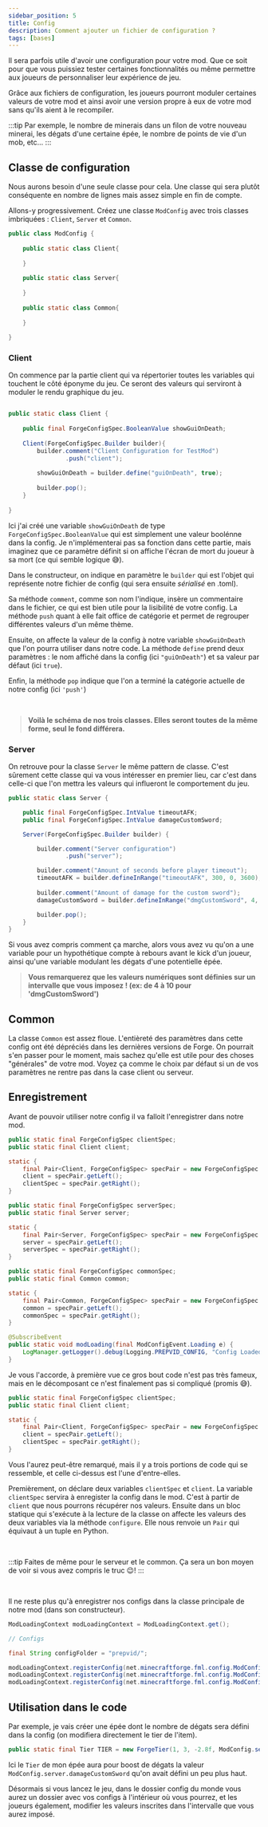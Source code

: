 ```yaml
---
sidebar_position: 5
title: Config
description: Comment ajouter un fichier de configuration ?
tags: [bases]
---
```


Il sera parfois utile d'avoir une configuration pour votre mod. Que ce soit pour que vous puissiez tester certaines
fonctionnalités ou même permettre aux joueurs de personnaliser leur expérience de jeu.

Grâce aux fichiers de configuration, les joueurs pourront moduler certaines valeurs de votre mod et ainsi avoir une
version propre à eux de votre mod sans qu'ils aient à le recompiler.

:::tip
Par exemple, le nombre de minerais dans un filon de votre nouveau minerai, les dégats d'une certaine épée, le nombre de
points de vie d'un mob, etc...
:::

## Classe de configuration

Nous aurons besoin d'une seule classe pour cela. Une classe qui sera plutôt conséquente en nombre de lignes mais assez
simple en fin de compte.

Allons-y progressivement. Créez une classe ``ModConfig`` avec trois classes imbriquées : `Client`, `Server` et `Common`.

```java
public class ModConfig {
    
    public static class Client{
        
    }
    
    public static class Server{
        
    }
    
    public static class Common{
        
    }
    
}
```

### Client

On commence par la partie client qui va répertorier toutes les variables qui touchent le côté éponyme du jeu.
Ce seront des valeurs qui serviront à moduler le rendu graphique du jeu.

```java

public static class Client {
    
    public final ForgeConfigSpec.BooleanValue showGuiOnDeath;
    
    Client(ForgeConfigSpec.Builder builder){
        builder.comment("Client Configuration for TestMod")
                .push("client");
        
        showGuiOnDeath = builder.define("guiOnDeath", true);
        
        builder.pop();
    }
    
}
```

Ici j'ai créé une variable ``showGuiOnDeath`` de type ``ForgeConfigSpec.BooleanValue`` qui est simplement une valeur
boolénne dans la config. Je n'implémenterai pas sa fonction dans cette partie, mais imaginez que ce paramètre définit si
on affiche l'écran de mort du joueur à sa mort (ce qui semble logique 😅).

Dans le constructeur, on indique en paramètre le ``builder`` qui est l'objet qui représente notre fichier de config 
(qui sera ensuite *sérialisé* en .toml).

Sa méthode ``comment``, comme son nom l'indique, insère un commentaire dans le fichier, ce qui est bien utile pour la
lisibilité de votre config. La méthode ``push`` quant à elle fait office de catégorie et permet de regrouper différentes
valeurs d'un même thème.

Ensuite, on affecte la valeur de la config à notre variable `showGuiOnDeath` que l'on pourra utiliser dans notre code.
La méthode `define` prend deux paramètres : le nom affiché dans la config (ici `"guiOnDeath"`) et sa
valeur par défaut (ici `true`).

Enfin, la méthode `pop` indique que l'on a terminé la catégorie actuelle de notre config (ici `'push'`)

<br/>

> **Voilà le schéma de nos trois classes. Elles seront toutes de la même forme, seul le fond différera.**

### Server

On retrouve pour la classe `Server` le même pattern de classe. C'est sûrement cette classe qui va vous intéresser en
premier lieu, car c'est dans celle-ci que l'on mettra les valeurs qui influeront le comportement du jeu.

```java
public static class Server {

    public final ForgeConfigSpec.IntValue timeoutAFK;
    public final ForgeConfigSpec.IntValue damageCustomSword;

    Server(ForgeConfigSpec.Builder builder) {

        builder.comment("Server configuration")
                .push("server");

        builder.comment("Amount of seconds before player timeout");
        timeoutAFK = builder.defineInRange("timeoutAFK", 300, 0, 3600);
        
        builder.comment("Amount of damage for the custom sword");
        damageCustomSword = builder.defineInRange("dmgCustomSword", 4, 4, 10);

        builder.pop();
    }
}
```

Si vous avez compris comment ça marche, alors vous avez vu qu'on a une variable pour un hypothétique compte à rebours
avant le kick d'un joueur, ainsi qu'une variable modulant les dégats d'une potentielle épée.

> **Vous remarquerez que les valeurs numériques sont définies sur un intervalle que vous imposez ! (ex: de 4 à 10 pour 
> 'dmgCustomSword')**

## Common

La classe `Common` est assez floue. L'entièreté des paramètres dans cette config ont été dépréciés dans les dernières
versions de Forge. On pourrait s'en passer pour le moment, mais sachez qu'elle est utile pour des choses "générales" de
votre mod. Voyez ça comme le choix par défaut si un de vos paramètres ne rentre pas dans la case client ou serveur.

## Enregistrement

Avant de pouvoir utiliser notre config il va falloit l'enregistrer dans notre mod.

```java
public static final ForgeConfigSpec clientSpec;
public static final Client client;

static {
    final Pair<Client, ForgeConfigSpec> specPair = new ForgeConfigSpec.Builder().configure(Client::new);
    client = specPair.getLeft();
    clientSpec = specPair.getRight();
}

public static final ForgeConfigSpec serverSpec;
public static final Server server;

static {
    final Pair<Server, ForgeConfigSpec> specPair = new ForgeConfigSpec.Builder().configure(Server::new);
    server = specPair.getLeft();
    serverSpec = specPair.getRight();
}

public static final ForgeConfigSpec commonSpec;
public static final Common common;

static {
    final Pair<Common, ForgeConfigSpec> specPair = new ForgeConfigSpec.Builder().configure(Common::new);
    common = specPair.getLeft();
    commonSpec = specPair.getRight();
}

@SubscribeEvent
public static void modLoading(final ModConfigEvent.Loading e) {
    LogManager.getLogger().debug(Logging.PREPVID_CONFIG, "Config Loaded");
}
```

Je vous l'accorde, à première vue ce gros bout code n'est pas très fameux, mais en le décomposant ce n'est finalement
pas si compliqué (promis 😅).

```java
public static final ForgeConfigSpec clientSpec;
public static final Client client;

static {
    final Pair<Client, ForgeConfigSpec> specPair = new ForgeConfigSpec.Builder().configure(Client::new);
    client = specPair.getLeft();
    clientSpec = specPair.getRight();
}
```

Vous l'aurez peut-être remarqué, mais il y a trois portions de code qui se ressemble, et celle ci-dessus est l'une
d'entre-elles.

Premièrement, on déclare deux variables `clientSpec` et `client`. La variable `clientSpec` servira à enregister la
config dans le mod. C'est à partir de `client` que nous pourrons récupérer nos valeurs. Ensuite dans un bloc statique
qui s'exécute à la lecture de la classe on affecte les valeurs des deux variables via la méthode `configure`. Elle nous
renvoie un `Pair` qui équivaut à un tuple en Python.

<br/>

:::tip
Faites de même pour le serveur et le common. Ça sera un bon moyen de voir si vous avez compris le truc 😉!
:::

<br/>

Il ne reste plus qu'à enregistrer nos configs dans la classe principale de notre mod (dans son constructeur).

```java
ModLoadingContext modLoadingContext = ModLoadingContext.get();

// Configs

final String configFolder = "prepvid/";

modLoadingContext.registerConfig(net.minecraftforge.fml.config.ModConfig.Type.CLIENT, ModConfig.clientSpec, configFolder + "client.toml");
modLoadingContext.registerConfig(net.minecraftforge.fml.config.ModConfig.Type.SERVER, ModConfig.serverSpec, configFolder + "server.toml");
modLoadingContext.registerConfig(net.minecraftforge.fml.config.ModConfig.Type.COMMON, ModConfig.commonSpec, configFolder + "common.toml");
```


## Utilisation dans le code

Par exemple, je vais créer une épée dont le nombre de dégats sera défini dans la config (on modifiera directement le tier de l'item).
    
```java
public static final Tier TIER = new ForgeTier(1, 3, -2.8f, ModConfig.server.damageCustomSword, 13, MON_TAG, MON_INGREDIENT);
```

Ici le `Tier` de mon épée aura pour boost de dégats la valeur `ModConfig.server.damageCustomSword` qu'on avait défini
un peu plus haut.

Désormais si vous lancez le jeu, dans le dossier config du monde vous aurez un dossier avec vos configs à l'intérieur où
vous pourrez, et les joueurs également, modifier les valeurs inscrites dans l'intervalle que vous aurez imposé.